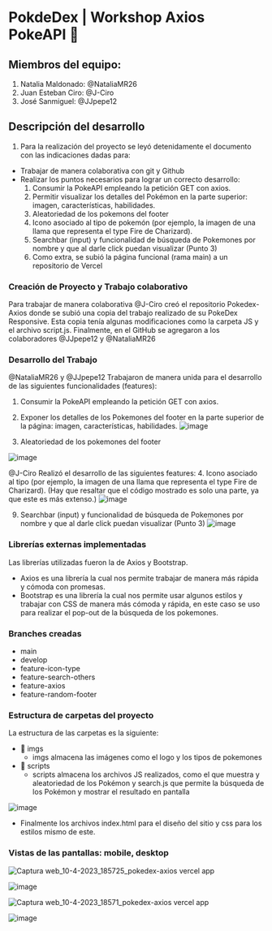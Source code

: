 # PokdeDex | Workshop Axios PokeAPI  :red_circle:

## Miembros del equipo:
1. Natalia Maldonado: @NataliaMR26 
2. Juan Esteban Ciro: @J-Ciro 
3. José Sanmiguel: @JJpepe12 

## Descripción del desarrollo

1. Para la realización del proyecto se leyó detenidamente el documento con las indicaciones dadas para:
 - Trabajar de manera colaborativa con git y  Github 
 - Realizar los puntos necesarios para lograr un correcto desarrollo:
   1. Consumir la PokeAPI empleando la petición GET con axios. 
   4. Permitir visualizar los detalles del Pokémon en la parte superior: imagen, características, 
habilidades.
   5. Aleatoriedad de los pokemons del footer
   6. Icono asociado al tipo de pokemón (por ejemplo, la imagen de una llama que representa el type Fire de Charizard). 
   7. Searchbar (input) y funcionalidad de búsqueda de Pokemones por nombre y que al darle click puedan visualizar (Punto 3)
   8. Como extra, se subió la página funcional (rama main) a un repositorio de Vercel

### Creación de Proyecto y Trabajo colaborativo
Para trabajar de manera colaborativa  @J-Ciro creó el repositorio Pokedex-Axios donde se subió una copia del trabajo realizado de su PokeDex Responsive. Esta copia tenía algunas modificaciones como la carpeta JS y el archivo script.js. Finalmente, en el GitHub se agregaron a los colaboradores @JJpepe12 y @NataliaMR26

### Desarrollo del Trabajo

@NataliaMR26  y @JJpepe12  Trabajaron de manera unida para el desarrollo de las siguientes funcionalidades (features): 
 1. Consumir la PokeAPI empleando la petición GET con axios. 
 2. Exponer los detalles de los Pokemones del footer en la parte superior de la página: imagen, características, 
habilidades.
![image](https://user-images.githubusercontent.com/37349818/231023782-69ea22fa-8d8a-4e5f-9b78-f323256f13f7.png)

 3. Aleatoriedad de los pokemones del footer
 
![image](https://user-images.githubusercontent.com/37349818/231023870-7b250d44-f302-4c72-9f73-80673a6039cb.png)


@J-Ciro Realizó el desarrollo de las siguientes features:
 4. Icono asociado al tipo (por ejemplo, la imagen de una llama que representa el type Fire de Charizard).
 (Hay que resaltar que el código mostrado es solo una parte, ya que este es más extenso.)
![image](https://user-images.githubusercontent.com/37349818/231024564-e38b77cb-d74e-40fd-95dd-e78e14ad51c3.png)

 9. Searchbar (input) y funcionalidad de búsqueda de Pokemones por nombre y que al darle click puedan visualizar (Punto 3)
![image](https://user-images.githubusercontent.com/37349818/231024205-cb20678d-cd06-4abb-8528-7cfcc6e69c08.png)


### Librerías externas implementadas
Las librerías utilizadas fueron la de Axios y Bootstrap. 
* Axios es una librería la cual nos permite trabajar de manera más rápida y cómoda con promesas.
* Bootstrap es una librería la cual nos permite usar algunos estilos y trabajar con CSS de manera más cómoda y rápida, en este caso se uso para realizar el pop-out de la búsqueda de los pokemones.

### Branches creadas
- main
- develop
- feature-icon-type
- feature-search-others
- feature-axios
- feature-random-footer

### Estructura de carpetas del proyecto

La estructura de las carpetas es la siguiente:

- :file_folder: imgs 
  - imgs almacena las imágenes como el logo y los tipos de pokemones
- :file_folder: scripts
  - scripts almacena los archivos JS realizados, como el que muestra y aleatoriedad de los Pokémon y search.js que permite la búsqueda de los Pokémon y mostrar el resultado en pantalla

![image](https://user-images.githubusercontent.com/37349818/231025232-5096fc3e-bdd8-4c5a-bc36-318456b9da9e.png)

- Finalmente los archivos index.html para el diseño del sitio y css para los estilos mismo de este.

### Vistas de las pantallas: mobile, desktop
![Captura web_10-4-2023_185725_pokedex-axios vercel app](https://user-images.githubusercontent.com/37349818/231025844-dba44159-215b-4cf2-9433-732ec4e61973.jpeg)


![image](https://user-images.githubusercontent.com/37349818/231025803-d9f64833-6dc4-4c56-b311-5883e1cc17a4.png)


![Captura web_10-4-2023_18571_pokedex-axios vercel app](https://user-images.githubusercontent.com/37349818/231025889-6f47d7a5-b3be-43d2-9b00-57e84c35e16f.jpeg)

![image](https://user-images.githubusercontent.com/37349818/231026368-1da71be3-4451-4d49-be1d-0b9bef4d1482.png)

